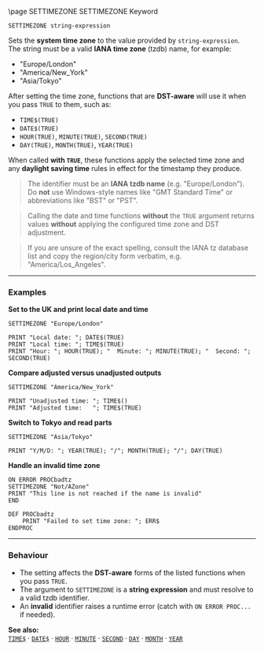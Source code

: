 \page SETTIMEZONE SETTIMEZONE Keyword
```basic
SETTIMEZONE string-expression
```

Sets the **system time zone** to the value provided by `string-expression`.  
The string must be a valid **IANA time zone** (tzdb) name, for example:

- "Europe/London"
- "America/New_York"
- "Asia/Tokyo"

After setting the time zone, functions that are **DST-aware** will use it when you pass `TRUE` to them, such as:

- `TIME$(TRUE)`
- `DATE$(TRUE)`
- `HOUR(TRUE)`, `MINUTE(TRUE)`, `SECOND(TRUE)`
- `DAY(TRUE)`, `MONTH(TRUE)`, `YEAR(TRUE)`

When called **with `TRUE`**, these functions apply the selected time zone and any **daylight saving time** rules in effect for the timestamp they produce.


> The identifier must be an **IANA tzdb name** (e.g. "Europe/London").  
> Do **not** use Windows-style names like "GMT Standard Time" or abbreviations like "BST" or "PST".


> Calling the date and time functions **without** the `TRUE` argument returns values **without** applying the configured time zone and DST adjustment.


> If you are unsure of the exact spelling, consult the IANA tz database list and copy the region/city form verbatim, e.g. "America/Los_Angeles".

---

### Examples

**Set to the UK and print local date and time**
```basic
SETTIMEZONE "Europe/London"

PRINT "Local date: "; DATE$(TRUE)
PRINT "Local time: "; TIME$(TRUE)
PRINT "Hour: "; HOUR(TRUE); "  Minute: "; MINUTE(TRUE); "  Second: "; SECOND(TRUE)
```

**Compare adjusted versus unadjusted outputs**
```basic
SETTIMEZONE "America/New_York"

PRINT "Unadjusted time: "; TIME$()
PRINT "Adjusted time:   "; TIME$(TRUE)
```

**Switch to Tokyo and read parts**
```basic
SETTIMEZONE "Asia/Tokyo"

PRINT "Y/M/D: "; YEAR(TRUE); "/"; MONTH(TRUE); "/"; DAY(TRUE)
```

**Handle an invalid time zone**
```basic
ON ERROR PROCbadtz
SETTIMEZONE "Not/AZone"
PRINT "This line is not reached if the name is invalid"
END

DEF PROCbadtz
    PRINT "Failed to set time zone: "; ERR$
ENDPROC
```

---

### Behaviour

- The setting affects the **DST-aware** forms of the listed functions when you pass `TRUE`.
- The argument to `SETTIMEZONE` is a **string expression** and must resolve to a valid tzdb identifier.
- An **invalid** identifier raises a runtime error (catch with `ON ERROR PROC...` if needed).

**See also:**  
[`TIME$`](https://github.com/brainboxdotcc/retro-rocket/wiki/TIME) ·
[`DATE$`](https://github.com/brainboxdotcc/retro-rocket/wiki/DATE) ·
[`HOUR`](https://github.com/brainboxdotcc/retro-rocket/wiki/HOUR) ·
[`MINUTE`](https://github.com/brainboxdotcc/retro-rocket/wiki/MINUTE) ·
[`SECOND`](https://github.com/brainboxdotcc/retro-rocket/wiki/SECOND) ·
[`DAY`](https://github.com/brainboxdotcc/retro-rocket/wiki/DAY) ·
[`MONTH`](https://github.com/brainboxdotcc/retro-rocket/wiki/MONTH) ·
[`YEAR`](https://github.com/brainboxdotcc/retro-rocket/wiki/YEAR)
